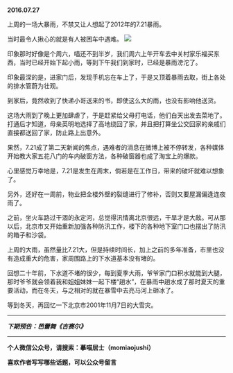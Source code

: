 **2016.07.27**

上周的一场大暴雨，不禁又让人想起了2012年的7.21暴雨。

当时最令人揪心的就是有人被困车中遇难。
![](http://upload-images.jianshu.io/upload_images/51001-513c16e29491d801.jpg?imageMogr2/auto-orient/strip%7CimageView2/2/w/1240)

印象那时好像是个周六，喵还不到半岁，我们周六上午开车去中关村家乐福买东西，当时已经开始下起小雨，等到下午我们到家时，已经是暴雨滂沱了。

印象最深的是，进家门后，发现手机忘在车上了，于是又顶着暴雨去取，街上各处的排水管蔚为壮观。

到家后，竟然收到了快递小哥送来的书，即使这么大的雨，也没有影响他送货。

这场大雨到了晚上更加肆虐了，于是赶紧给父母打电话，他们白天出发去菜地了。打通后才知道，母亲英明地选择了高地绕回了家，并且把打算坐公交回家的亲戚们直接都送回了家，防止路上出意外。

果然，7.21成了第二天新闻的焦点，遇难者的消息在微博上被不停转发，各种媒体开始教大家五花八门的车内破窗方法，各种破窗器也成了淘宝上的爆款。

心里感觉万幸地是，7.21是发生在周末，倘若是在工作日，带来的破坏就难以想象了。

另外，还好在一周前，物业把全楼外壁的裂缝进行了修补，否则又要屋漏偏逢连夜雨了。

之前，坐火车路过干涸的永定河，总觉得汛情离北京很远，干旱才是大敌。可从那以后，北京市又开始重新加强各种防汛工作，楼下的各种地下室门口也摆出了防汛的箱子和沙袋。

上周的大雨，虽然量比7.21大，但是持续时间长，加上之前的多年准备，市里也没有造成重大的危害，家周围路上的下水道基本没有堵的。

回想二十年前，下水道不堵的很少，每到夏季大雨，爷爷家门口积水就能到大腿，那时爷爷就会领着我和姐姐妹妹一起下楼“趟水”，在暴雨中趟水成了那时夏天的重要活动，而在冬天，与之相对的就在暴雪中去亮马河上砸冰了。

等到冬天，再回忆一下北京市2001年11月7日的大雪灾。

***

***下期预告：芭蕾舞《吉赛尔》***

***

**个人微信公众号，请搜索：摹喵居士（momiaojushi）**

**喜欢作者写写哪些话题，可以公众号留言**